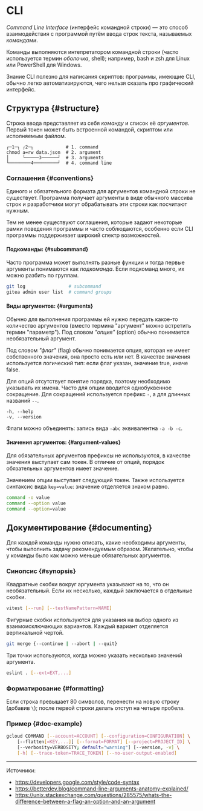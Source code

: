# CLI

<dfn>Command Line Interface</dfn> (интерфейс командной строки) — это способ
взаимодействия с программой путём ввода строк текста, называемых *командами*.

Команды выполняются интепретатором командной строки (часто используется термин
*оболочка*, shell); например, bash и zsh для Linux или PowerShell для Windows.

Знание CLI полезно для написания скриптов: программы, имеющие CLI, обычно легко
автоматизируются, чего нельзя сказать про графический интерфейс.

## Структура {#structure}

Строка ввода представляет из себя *команду* и список её *аргументов*.
Первый токен может быть встроенной командой, скриптом или исполняемым файлом.

```text
┌─1─┐ ┌2─┐            # 1. command
chmod a=rw data.json  # 2. argument
│     └─────3──────┘  # 3. arguments
└────────4─────────┘  # 4. command line
```

### Соглашения {#conventions}

Единого и обязательного формата для аргументов командной строки не существует.
Программа получает аргументы в виде обычного массива строк и разработчики
могут обрабатывать эти строки как посчитают нужным.

Тем не менее существуют соглашения, которые задают некоторые рамки поведения
программы и часто соблюдаются, особенно если CLI программы поддерживает широкий
спектр возможностей.

#### Подкоманды: {#subcommand}

Часто программа может выполнять разные функции и тогда первые аргументы
понимаются как *подкоманда*. Если подкоманд много, их можно разбить по группам.

```bash
git log                # subcommand
gitea admin user list  # command groups
```

#### Виды аргументов: {#arguments}

Обычно для выполнения программы ей нужно передать какое-то количество
аргументов (вместо термина "аргумент" можно встретить термин "параметр").
Под словом *"опция"* (option) обычно понимается необязательный аргумент.

Под словом *"флаг"* (flag) обычно понимается опция, которая не имеет
собственного значения, она просто есть или нет. В качестве значения
используется логический тип: если флаг указан, значение true, иначе false.

Для опций отсутствует понятие порядка, поэтому необходимо указывать их имена.
Часто для опции вводится однобуквенное сокращение. Для сокращений используется
префикс `-`, а для длинных названий `--`.

```text
-h, --help
-v, --version
```

Флаги можно объединять: запись вида `-abc` эквивалентна `-a -b -c`.

#### Значения аргументов: {#argument-values}

Для обязательных аргументов префиксы не используются, в качестве значения
выступает сам токен. В отличие от опций, порядок обязательных аргументов
имеет значение.

Значением опции выступает следующий токен. Также используется синтаксис вида
`key=value`: значение отделяется знаком равно.

```bash
command -o value
command --option value
command --option=value
```

## Документирование {#documenting}

Для каждой команды нужно описать, какие необходимы аргументы, чтобы выполнить
задачу рекомендуемым образом. Желательно, чтобы у команды было как можно меньше
обязательных аргументов.

### Синопсис {#synopsis}

Квадратные скобки вокруг аргумента указывают на то, что он необязательный.
Если их несколько, каждый заключается в отдельные скобки.

```bash
vitest [--run] [--testNamePattern=NAME]
```

Фигурные скобки используются для указания на выбор одного из
взаимоисключающих вариантов. Каждый вариант отделяется вертикальной чертой.

```bash
git merge {--continue | --abort | --quit}
```

Три точки используются, когда можно указать несколько значений аргумента.

```bash
eslint . [--ext=EXT,...]
```

### Форматирование {#formatting}

Если строка превышает 80 символов, перенести на новую строку (добавив `\`);
после первой строки делать отступ на четыре пробела.

### Пример {#doc-example}

```bash
gcloud COMMAND [--account=ACCOUNT] [--configuration=CONFIGURATION] \
    [--flatten[=KEY,...]] [--format=FORMAT] [--project=PROJECT_ID] \
    [--verbosity=VERBOSITY; default="warning"] [--version, -v] \
    [-h] [--trace-token=TRACE_TOKEN] [--no-user-output-enabled]
```

--- --- ---

Источники:
+ https://developers.google.com/style/code-syntax
+ https://betterdev.blog/command-line-arguments-anatomy-explained/
+ https://unix.stackexchange.com/questions/285575/whats-the-difference-between-a-flag-an-option-and-an-argument
